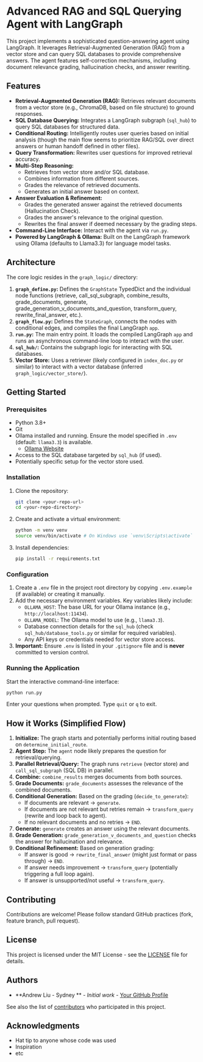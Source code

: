 # Advanced RAG and SQL Querying Agent with LangGraph

This project implements a sophisticated question-answering agent using LangGraph. It leverages Retrieval-Augmented Generation (RAG) from a vector store and can query SQL databases to provide comprehensive answers. The agent features self-correction mechanisms, including document relevance grading, hallucination checks, and answer rewriting.

## Features

*   **Retrieval-Augmented Generation (RAG):** Retrieves relevant documents from a vector store (e.g., ChromaDB, based on file structure) to ground responses.
*   **SQL Database Querying:** Integrates a LangGraph subgraph (`sql_hub`) to query SQL databases for structured data.
*   **Conditional Routing:** Intelligently routes user queries based on initial analysis (though the main flow seems to prioritize RAG/SQL over direct answers or human handoff defined in other files).
*   **Query Transformation:** Rewrites user questions for improved retrieval accuracy.
*   **Multi-Step Reasoning:**
    *   Retrieves from vector store and/or SQL database.
    *   Combines information from different sources.
    *   Grades the relevance of retrieved documents.
    *   Generates an initial answer based on context.
*   **Answer Evaluation & Refinement:**
    *   Grades the generated answer against the retrieved documents (Hallucination Check).
    *   Grades the answer's relevance to the original question.
    *   Rewrites the final answer if deemed necessary by the grading steps.
*   **Command-Line Interface:** Interact with the agent via `run.py`.
*   **Powered by LangGraph & Ollama:** Built on the LangGraph framework using Ollama (defaults to Llama3.3) for language model tasks.

## Architecture

The core logic resides in the `graph_logic/` directory:

1.  **`graph_define.py`:** Defines the `GraphState` TypedDict and the individual node functions (retrieve, call_sql_subgraph, combine_results, grade_documents, generate, grade_generation_v_documents_and_question, transform_query, rewrite_final_answer, etc.).
2.  **`graph_flow.py`:** Defines the `StateGraph`, connects the nodes with conditional edges, and compiles the final LangGraph `app`.
3.  **`run.py`:** The main entry point. It loads the compiled LangGraph `app` and runs an asynchronous command-line loop to interact with the user.
4.  **`sql_hub/`:** Contains the subgraph logic for interacting with SQL databases.
5.  **Vector Store:** Uses a retriever (likely configured in `index_doc.py` or similar) to interact with a vector database (inferred `graph_logic/vector_store/`).

## Getting Started

### Prerequisites

*   Python 3.8+
*   Git
*   Ollama installed and running. Ensure the model specified in `.env` (default: `llama3.3`) is available.
    *   [Ollama Website](https://ollama.com/)
*   Access to the SQL database targeted by `sql_hub` (if used).
*   Potentially specific setup for the vector store used.

### Installation

1.  Clone the repository:
    ```bash
    git clone <your-repo-url>
    cd <your-repo-directory>
    ```
2.  Create and activate a virtual environment:
    ```bash
    python -m venv venv
    source venv/bin/activate # On Windows use `venv\Scripts\activate`
    ```
3.  Install dependencies:
    ```bash
    pip install -r requirements.txt
    ```

### Configuration

1.  Create a `.env` file in the project root directory by copying `.env.example` (if available) or creating it manually.
2.  Add the necessary environment variables. Key variables likely include:
    *   `OLLAMA_HOST`: The base URL for your Ollama instance (e.g., `http://localhost:11434`).
    *   `OLLAMA_MODEL`: The Ollama model to use (e.g., `llama3.3`).
    *   Database connection details for the `sql_hub` (check `sql_hub/database_tools.py` or similar for required variables).
    *   Any API keys or credentials needed for vector store access.
3.  **Important:** Ensure `.env` is listed in your `.gitignore` file and is **never** committed to version control.

### Running the Application

Start the interactive command-line interface:

```bash
python run.py
```

Enter your questions when prompted. Type `quit` or `q` to exit.

## How it Works (Simplified Flow)

1.  **Initialize:** The graph starts and potentially performs initial routing based on `determine_initial_route`.
2.  **Agent Step:** The `agent` node likely prepares the question for retrieval/querying.
3.  **Parallel Retrieval/Query:** The graph runs `retrieve` (vector store) and `call_sql_subgraph` (SQL DB) in parallel.
4.  **Combine:** `combine_results` merges documents from both sources.
5.  **Grade Documents:** `grade_documents` assesses the relevance of the combined documents.
6.  **Conditional Generation:** Based on the grading (`decide_to_generate`):
    *   If documents are relevant -> `generate`.
    *   If documents are not relevant but retries remain -> `transform_query` (rewrite and loop back to agent).
    *   If no relevant documents and no retries -> `END`.
7.  **Generate:** `generate` creates an answer using the relevant documents.
8.  **Grade Generation:** `grade_generation_v_documents_and_question` checks the answer for hallucination and relevance.
9.  **Conditional Refinement:** Based on generation grading:
    *   If answer is good -> `rewrite_final_answer` (might just format or pass through) -> `END`.
    *   If answer needs improvement -> `transform_query` (potentially triggering a full loop again).
    *   If answer is unsupported/not useful -> `transform_query`.

## Contributing

Contributions are welcome! Please follow standard GitHub practices (fork, feature branch, pull request).

## License

This project is licensed under the MIT License - see the [LICENSE](LICENSE) file for details.

## Authors

*   **Andrew Liu - Sydney ** - *Initial work* - [Your GitHub Profile](https://github.com/andrewsydney)

See also the list of [contributors](https://github.com/your-username/your-project-name/contributors) who participated in this project.

## Acknowledgments

*   Hat tip to anyone whose code was used
*   Inspiration
*   etc 
